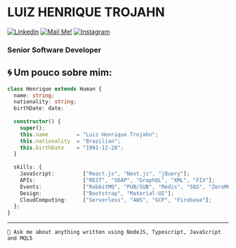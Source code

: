 # LUIZ HENRIQUE TROJAHN


[![Linkedin](https://img.shields.io/badge/-Linkedin-blue?style=flat-square&logo=Linkedin&logoColor=white&link=https://www.linkedin.com/in/trojahn299/)](https://www.linkedin.com/in/trojahn299/)
[![Mail Me!](https://img.shields.io/badge/-Email-c14438?style=flat-square&logo=Gmail&logoColor=white&link=mailto:henrique@trojahn.com.br)](mailto:henrique@trojahn.com.br)
[![Instagram](https://img.shields.io/badge/-Instagram-blue?style=flat-square&logo=Instagram&logoColor=white&link=https://www.instagram/trojahn299/)]([https://www.linkedin.com/in/trojahn299/](https://www.instagram/trojahn299/))

### Senior Software Developer
## 🌀 Um pouco sobre mim:

```typescript
class Henrique extends Human {
  name: string;
  nationality: string;
  birthDate: date;
  
  constructor() {
    super();
    this.name         = "Luiz Henrique Trojahn";
    this.nationality  = "Brazilian";
    this.birthDate    = "1991-12-28";
  }
  
  skills: {
    JavaScript:         ["React.js", "Next.js", "jQuery"];
    APIs:               ["REST", "SOAP", "GraphQL", "XML", "FIX"];
    Events:             ["RabbitMQ", "PUB/SUB", "Redis", "SQS", "ZeroMQ", "Socket.IO"];
    Design:             ["Bootstrap", "Material-UI"];
    CloudComputing:     ["Serverless", "AWS", "GCP", "Firebase"];
  };
}
```

---

`💬 Ask me about anything written using NodeJS, Typescript, JavaScript and MQL5`
